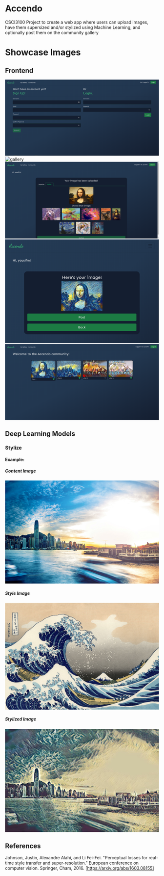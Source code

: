 # Accendo

CSCI3100 Project to create a web app where users can upload images, have them supersized and/or stylized using Machine Learning, and optionally post them on the community gallery

# Showcase Images

## Frontend

![login](/showcase_images/login-signup.PNG)
![gallery](/showcase_images/gallery.PNG)
![stylize](/showcase_images/Stylize.PNG)
![successful_stylize](/showcase_images/successful_stylize.PNG)
![community](/showcase_images/community.PNG)

## Deep Learning Models

### Stylize

#### Example:

##### Content Image

![content](/showcase_images/MLmodel/hong_kong.jpg)

##### Style Image

![style](/showcase_images/MLmodel/wave.jpg)

##### Stylized Image

![output](/showcase_images/MLmodel/output.jpg)

## References
Johnson, Justin, Alexandre Alahi, and Li Fei-Fei. "Perceptual losses for real-time style transfer and super-resolution." European conference on computer vision. Springer, Cham, 2016. [https://arxiv.org/abs/1603.08155]
